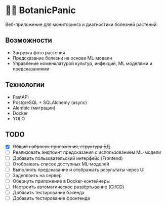 # 🌱😱 BotanicPanic

Веб-приложение для мониторинга и диагностики болезней растений.

## Возможности

- Загрузка фото растения
- Предсказание болезни на основе ML-модели
- Управление номенклатурой культур, инфекций, ML моделями и предсказаниями

## Технологии

- FastAPI
- PostgreSQL + SQLAlchemy (async)
- Alembic (миграции)
- Docker
- YOLO

## TODO

- [x] ~~Общий набросок приложения, структура БД~~
- [ ] Реализовать эндпоинт предсказания с использованием ML-модели
- [ ] Добавить пользовательский интерфейс (Frontend)
- [ ] Отображать список доступных ML-моделей
- [ ] Выполнять предсказание и отображать результаты через UI
- [ ] Задеплоить на сервер
- [ ] Обернуть приложение в Docker-контейнеры
- [ ] Настроить автоматическое развёртывание (CI/CD)
- [ ] Добавить тестирование бэкенда
- [ ] Добавить тестирование фронтенда